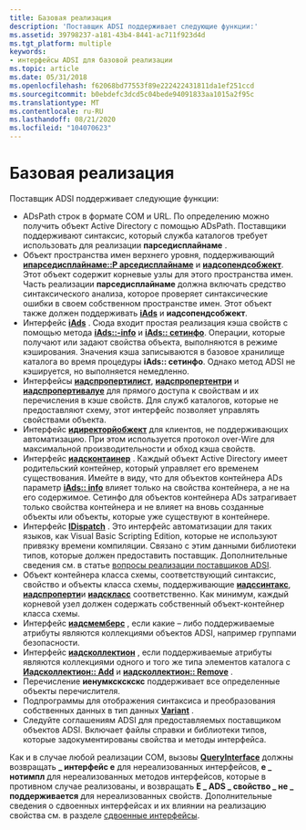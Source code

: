 ```yaml
---
title: Базовая реализация
description: 'Поставщик ADSI поддерживает следующие функции:'
ms.assetid: 39798237-a181-43b4-8441-ac711f923d4d
ms.tgt_platform: multiple
keywords:
- интерфейсы ADSI для базовой реализации
ms.topic: article
ms.date: 05/31/2018
ms.openlocfilehash: f62068bd77553f89e222422431811da1ef251ccd
ms.sourcegitcommit: b0ebdefc3dcd5c04bede94091833aa1015a2f95c
ms.translationtype: MT
ms.contentlocale: ru-RU
ms.lasthandoff: 08/21/2020
ms.locfileid: "104070623"
---
```

# <a name="core-implementation"></a>Базовая реализация

Поставщик ADSI поддерживает следующие функции:

-   ADsPath строк в формате COM и URL. По определению можно получить объект Active Directory с помощью ADsPath. Поставщики поддерживают синтаксис, который служба каталогов требует использовать для реализации **парседисплайнаме** .
-   Объект пространства имен верхнего уровня, поддерживающий [**ипарседисплайнаме::P арседисплайнаме**](/windows/win32/api/oleidl/nf-oleidl-iparsedisplayname-parsedisplayname) и [**иадсопендсобжект**](/windows/desktop/api/Iads/nn-iads-iadsopendsobject). Этот объект содержит корневые узлы для этого пространства имен. Часть реализации **парседисплайнаме** должна включать средство синтаксического анализа, которое проверяет синтаксические ошибки в своем собственном пространстве имен. Этот объект также должен поддерживать [**iAds**](/windows/desktop/api/Iads/nn-iads-iads) и **иадсопендсобжект**.
-   Интерфейс [**iAds**](/windows/desktop/api/Iads/nn-iads-iads) . Сюда входит простая реализация кэша свойств с помощью метода [**iAds::-info**](/windows/desktop/api/Iads/nf-iads-iads-getinfo) и [**iAds:: сетинфо**](/windows/desktop/api/Iads/nf-iads-iads-setinfo). Операции, которые получают или задают свойства объекта, выполняются в режиме кэширования. Значения кэша записываются в базовое хранилище каталога во время процедуры **iAds:: сетинфо**. Однако метод ADSI не кэшируется, но выполняется немедленно.
-   Интерфейсы [**иадспропертилист**](/windows/desktop/api/Iads/nn-iads-iadspropertylist), [**иадспропертентри**](/windows/desktop/api/Iads/nn-iads-iadspropertyentry) и [**иадспропертивалуе**](/windows/desktop/api/Iads/nn-iads-iadspropertyvalue) для прямого доступа к свойствам и их перечисления в кэше свойств. Для служб каталогов, которые не предоставляют схему, этот интерфейс позволяет управлять свойствами объекта.
-   Интерфейс [**идиректорйобжект**](/windows/desktop/api/Iads/nn-iads-idirectoryobject) для клиентов, не поддерживающих автоматизацию. При этом используется протокол over-Wire для максимальной производительности и обход кэша свойств.
-   Интерфейс [**иадсконтаинер**](/windows/desktop/api/Iads/nn-iads-iadscontainer) . Каждый объект Active Directory имеет родительский контейнер, который управляет его временем существования. Имейте в виду, что для объектов контейнера ADs параметр [**iAds:: info**](/windows/desktop/api/Iads/nf-iads-iads-getinfo) влияет только на свойства контейнера, а не на его содержимое. Сетинфо для объектов контейнера ADs затрагивает только свойства контейнера и не влияет на вновь созданные объекты или объекты, которые уже существуют в контейнере.
-   Интерфейс [**IDispatch**](/windows/win32/api/oaidl/nn-oaidl-idispatch) . Это интерфейс автоматизации для таких языков, как Visual Basic Scripting Edition, которые не используют привязку времени компиляции. Связано с этим данными библиотеки типов, которые должен предоставить поставщик. Дополнительные сведения см. в статье [вопросы реализации поставщиков ADSI](implementation-issues-for-adsi-providers.md).
-   Объект контейнера класса схемы, соответствующий синтаксис, свойство и объекты класса схемы, поддерживающие [**иадссинтакс**](/windows/desktop/api/Iads/nn-iads-iadssyntax), [**иадспроперти**](/windows/desktop/api/Iads/nn-iads-iadsproperty)и [**иадскласс**](/windows/desktop/api/Iads/nn-iads-iadsclass) соответственно. Как минимум, каждый корневой узел должен содержать собственный объект-контейнер класса схемы.
-   Интерфейс [**иадсмемберс**](/windows/desktop/api/Iads/nn-iads-iadsmembers) , если какие – либо поддерживаемые атрибуты являются коллекциями объектов ADSI, например группами безопасности.
-   Интерфейс [**иадсколлектион**](/windows/desktop/api/Iads/nn-iads-iadscollection) , если поддерживаемые атрибуты являются коллекциями одного и того же типа элементов каталога с [**Иадсколлектион:: Add**](/windows/desktop/api/Iads/nf-iads-iadscollection-add) и [**иадсколлектион:: Remove**](/windows/desktop/api/Iads/nf-iads-iadscollection-remove) .
-   Перечисление **иенумкскскскс** поддерживает все определенные объекты перечислителя.
-   Подпрограммы для отображения синтаксиса и преобразования собственных данных в тип данных [**Variant**](/windows/win32/api/oaidl/ns-oaidl-variant) .
-   Следуйте соглашениям ADSI для предоставляемых поставщиком объектов ADSI. Включает файлы справки и библиотеки типов, которые задокументированы свойства и методы интерфейса.

Как и в случае любой реализации COM, вызовы [**QueryInterface**](/windows/win32/api/unknwn/nf-unknwn-iunknown-queryinterface(q)) должны возвращать **\_ интерфейс e** для нереализованных интерфейсов, **e \_ нотимпл** для нереализованных методов интерфейсов, которые в противном случае реализованы, и возвращать **E \_ ADS \_ свойство \_ не \_ поддерживается** для нереализованных свойств. Дополнительные сведения о сдвоенных интерфейсах и их влиянии на реализацию свойства см. в разделе [сдвоенные интерфейсы](dual-interfaces.md).

 

 